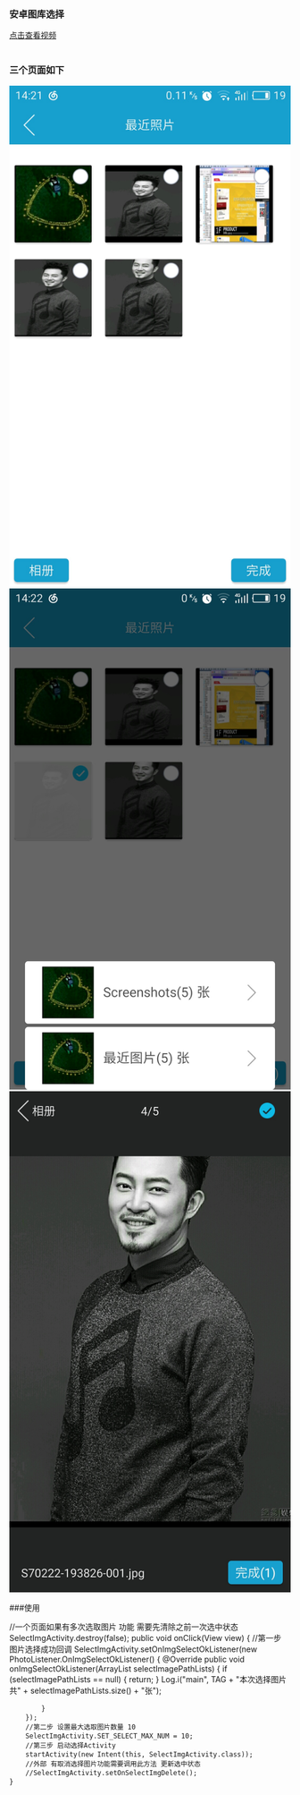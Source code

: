 ### 安卓图库选择

[点击查看视频](http://www.17sysj.com/video/lpds_11b08aa57785a)<br/> 
### 三个页面如下
 ![image](https://github.com/hubangmao/PhotoSelectLibrary/blob/master/img1.jpg)
 ![image](https://github.com/hubangmao/PhotoSelectLibrary/blob/master/img2.jpg)
 ![image](https://github.com/hubangmao/PhotoSelectLibrary/blob/master/img3.jpg)

###使用



 //一个页面如果有多次选取图片 功能 需要先清除之前一次选中状态  SelectImgActivity.destroy(false);
    public void onClick(View view) {
        //第一步 图片选择成功回调
        SelectImgActivity.setOnImgSelectOkListener(new PhotoListener.OnImgSelectOkListener() {
            @Override
            public void onImgSelectOkListener(ArrayList<File> selectImagePathLists) {
                if (selectImagePathLists == null) {
                    return;
                }
                Log.i("main", TAG + "本次选择图片共" + selectImagePathLists.size() + "张");


            }
        });
        //第二步 设置最大选取图片数量 10
        SelectImgActivity.SET_SELECT_MAX_NUM = 10;
        //第三步 启动选择Activity
        startActivity(new Intent(this, SelectImgActivity.class));
        //外部 有取消选择图片功能需要调用此方法 更新选中状态
        //SelectImgActivity.setOnSelectImgDelete();
    }